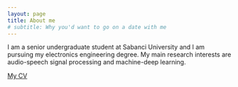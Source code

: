 ```yaml
---
layout: page
title: About me
# subtitle: Why you'd want to go on a date with me
---
```


I am a senior undergraduate student at Sabanci University and I am pursuing my electronics engineering degree. My main research interests are audio-speech signal processing and machine-deep learning. 

[My CV](https://drive.google.com/file/d/1bU2QHUVYg2q-wep2pFK5Vh6MpYb6LhmT/view?usp=sharing)
